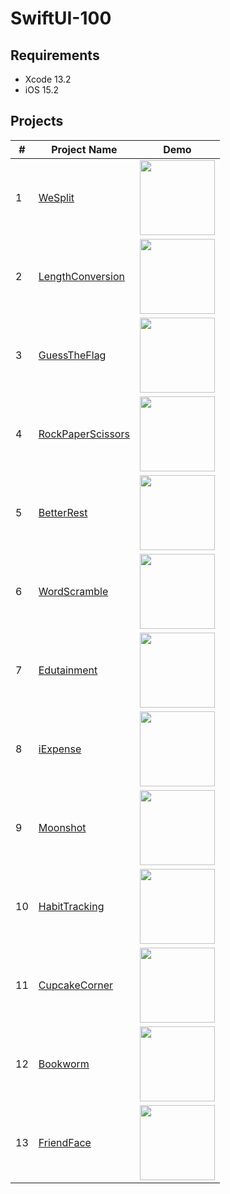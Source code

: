 # SwiftUI-100

## Requirements
* Xcode 13.2
* iOS 15.2

## Projects
|#|Project Name|Demo|
|-|------------|----|
|1|[WeSplit](https://github.com/ianchen0419/SwiftUI-100/tree/main/projects/WeSplit)|<img src="https://github.com/ianchen0419/SwiftUI-100/raw/main/projects/WeSplit/Documentation/demo.gif" width="120" />|
|2|[LengthConversion](https://github.com/ianchen0419/SwiftUI-100/tree/main/projects/LengthConversion)|<img src="https://github.com/ianchen0419/SwiftUI-100/raw/main/projects/LengthConversion/Documentation/demo.gif" width="120" />|
|3|[GuessTheFlag](https://github.com/ianchen0419/SwiftUI-100/tree/main/projects/GuessTheFlag)|<img src="https://github.com/ianchen0419/SwiftUI-100/raw/main/projects/GuessTheFlag/Documentation/demo.gif" width="120" />|
|4|[RockPaperScissors](https://github.com/ianchen0419/SwiftUI-100/tree/main/projects/RockPaperScissors)|<img src="https://github.com/ianchen0419/SwiftUI-100/raw/main/projects/RockPaperScissors/Documentation/demo.gif" width="120" />|
|5|[BetterRest](https://github.com/ianchen0419/SwiftUI-100/tree/main/projects/BetterRest)|<img src="https://github.com/ianchen0419/SwiftUI-100/raw/main/projects/BetterRest/Documentation/demo.gif" width="120" />|
|6|[WordScramble](https://github.com/ianchen0419/SwiftUI-100/tree/main/projects/WordScramble)|<img src="https://github.com/ianchen0419/SwiftUI-100/raw/main/projects/WordScramble/Documentation/demo.gif" width="120" />|
|7|[Edutainment](https://github.com/ianchen0419/SwiftUI-100/tree/main/projects/Edutainment)|<img src="https://github.com/ianchen0419/SwiftUI-100/raw/main/projects/Edutainment/Documentation/demo.gif" width="120" />|
|8|[iExpense](https://github.com/ianchen0419/SwiftUI-100/tree/main/projects/iExpense)|<img src="https://github.com/ianchen0419/SwiftUI-100/raw/main/projects/iExpense/Documentation/demo.gif" width="120" />|
|9|[Moonshot](https://github.com/ianchen0419/SwiftUI-100/tree/main/projects/Moonshot)|<img src="https://github.com/ianchen0419/SwiftUI-100/raw/main/projects/Moonshot/Documentation/demo.gif" width="120" />|
|10|[HabitTracking](https://github.com/ianchen0419/SwiftUI-100/tree/main/projects/HabitTracking)|<img src="https://github.com/ianchen0419/SwiftUI-100/raw/main/projects/HabitTracking/Documentation/demo.gif" width="120" />|
|11|[CupcakeCorner](https://github.com/ianchen0419/SwiftUI-100/tree/main/projects/CupcakeCorner)|<img src="https://github.com/ianchen0419/SwiftUI-100/raw/main/projects/CupcakeCorner/Documentation/demo.gif" width="120" />|
|12|[Bookworm](https://github.com/ianchen0419/SwiftUI-100/tree/main/projects/Bookworm)|<img src="https://github.com/ianchen0419/SwiftUI-100/raw/main/projects/Bookworm/Documentation/demo.gif" width="120" />|
|13|[FriendFace](https://github.com/ianchen0419/SwiftUI-100/tree/main/projects/FriendFace)|<img src="https://github.com/ianchen0419/SwiftUI-100/raw/main/projects/FriendFace/Documentation/demo.gif" width="120" />|







